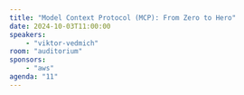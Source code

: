 ```yaml
---
title: "Model Context Protocol (MCP): From Zero to Hero"
date: 2024-10-03T11:00:00
speakers:
    - "viktor-vedmich"
room: "auditorium"
sponsors: 
    - "aws"
agenda: "11"
---
```


